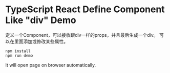 TypeScript React Define Component Like "div" Demo
==================================================

定义一个Component，可以接收跟div一样的props，并且最后生成一个div。
可以在里面添加或修改某些属性。

```
npm install
npm run demo
```

It will open page on browser automatically.
